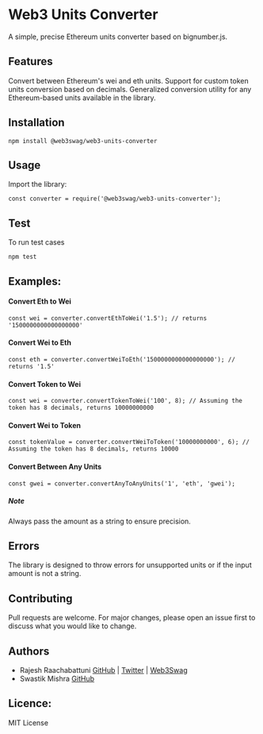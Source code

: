 # Web3 Units Converter

A simple, precise Ethereum units converter based on bignumber.js.

## Features
Convert between Ethereum's wei and eth units.
Support for custom token units conversion based on decimals.
Generalized conversion utility for any Ethereum-based units available in the library.

## Installation
```
npm install @web3swag/web3-units-converter
```

## Usage
Import the library:
```
const converter = require('@web3swag/web3-units-converter');
```

## Test
To run test cases
```
npm test
```

## Examples:

#### Convert Eth to Wei
```
const wei = converter.convertEthToWei('1.5'); // returns '1500000000000000000'
```

#### Convert Wei to Eth
```
const eth = converter.convertWeiToEth('1500000000000000000'); // returns '1.5'
```

#### Convert Token to Wei
```
const wei = converter.convertTokenToWei('100', 8); // Assuming the token has 8 decimals, returns 10000000000
```

#### Convert Wei to Token
```
const tokenValue = converter.convertWeiToToken('10000000000', 6); // Assuming the token has 8 decimals, returns 10000
```

#### Convert Between Any Units
```
const gwei = converter.convertAnyToAnyUnits('1', 'eth', 'gwei');
```

##### Note
Always pass the amount as a string to ensure precision.


## Errors
The library is designed to throw errors for unsupported units or if the input amount is not a string.

## Contributing
Pull requests are welcome. For major changes, please open an issue first to discuss what you would like to change.


## Authors
- Rajesh Raachabattuni [GitHub](https://www.github.com/oxrajesh) | [Twitter](https://www.twitter.com/oxrajesh) | [Web3Swag](https://web3swag.xyz)
- Swastik Mishra [GitHub](https://github.com/swastikmishra)

## Licence:
MIT License
